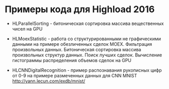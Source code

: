 # Примеры кода для Highload 2016

- HLParallelSorting - битоническая сортировка массива вещественных чисел на GPU 

- HLMoexStatistic - работа со структурированными не графическими данными на примере обезличенных сделок MOEX. Фильтрация произвольных данных. Битоническая сортировка массива произвольных структур данных. Поиск лучших сделок. Вычисление гистограммы распределения объемов сделок на GPU

- HLCNNDigitalRecognition - пример распознавания рукописных цифр от 0-9 на примере размеченных данных для CNN MNIST http://yann.lecun.com/exdb/mnist/
